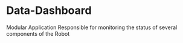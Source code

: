 # Data-Dashboard
Modular Application Responsible for monitoring the status of several components of the Robot 
    
